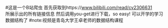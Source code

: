 #这是一个B站爬虫
  首先获取到https://www.bilibili.com/read/cv2306631  
  所展示出的所有链接信息
  然后调用you-get进行下载，so easy!
  可以开学的学习数据结构了
  #note:视频是青岛大学王卓老师的数据结构课程
